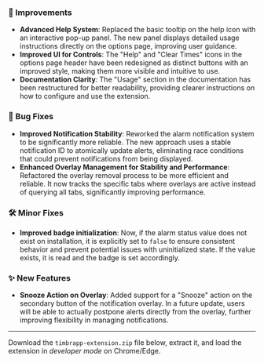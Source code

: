 ### 🚀 Improvements
- **Advanced Help System**: Replaced the basic tooltip on the help icon with an interactive pop-up panel. The new panel displays detailed usage instructions directly on the options page, improving user guidance.
- **Improved UI for Controls**: The "Help" and "Clear Times" icons in the options page header have been redesigned as distinct buttons with an improved style, making them more visible and intuitive to use.
- **Documentation Clarity**: The "Usage" section in the documentation has been restructured for better readability, providing clearer instructions on how to configure and use the extension.

### 🐛 Bug Fixes
- **Improved Notification Stability**: Reworked the alarm notification system to be significantly more reliable. The new approach uses a stable notification ID to atomically update alerts, eliminating race conditions that could prevent notifications from being displayed.
- **Enhanced Overlay Management for Stability and Performance**: Refactored the overlay removal process to be more efficient and reliable. It now tracks the specific tabs where overlays are active instead of querying all tabs, significantly improving performance.

### 🛠️ Minor Fixes
- **Improved badge initialization**: Now, if the alarm status value does not exist on installation, it is explicitly set to `false` to ensure consistent behavior and prevent potential issues with uninitialized state. If the value exists, it is read and the badge is set accordingly.

### ✨ New Features
- **Snooze Action on Overlay**: Added support for a "Snooze" action on the secondary button of the notification overlay. In a future update, users will be able to actually postpone alerts directly from the overlay, further improving flexibility in managing notifications.

---

Download the `timbrapp-extension.zip` file below, extract it, and load the extension in *developer mode* on Chrome/Edge.
